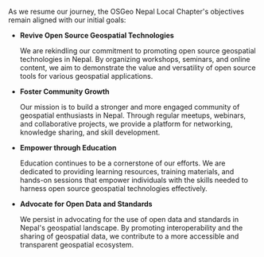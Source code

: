As we resume our journey, the OSGeo Nepal Local Chapter's objectives remain aligned with our initial goals:

- **Revive Open Source Geospatial Technologies**

  We are rekindling our commitment to promoting open source geospatial technologies in Nepal. By organizing workshops, seminars, and online content, we aim to demonstrate the value and versatility of open source tools for various geospatial applications.

- **Foster Community Growth**

  Our mission is to build a stronger and more engaged community of geospatial enthusiasts in Nepal. Through regular meetups, webinars, and collaborative projects, we provide a platform for networking, knowledge sharing, and skill development.

- **Empower through Education**

  Education continues to be a cornerstone of our efforts. We are dedicated to providing learning resources, training materials, and hands-on sessions that empower individuals with the skills needed to harness open source geospatial technologies effectively.

- **Advocate for Open Data and Standards**

  We persist in advocating for the use of open data and standards in Nepal's geospatial landscape. By promoting interoperability and the sharing of geospatial data, we contribute to a more accessible and transparent geospatial ecosystem.
